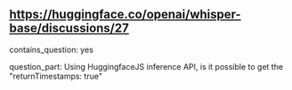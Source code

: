 ## https://huggingface.co/openai/whisper-base/discussions/27

contains_question: yes

question_part: Using HuggingfaceJS inference API, is it possible to get the "returnTimestamps: true"